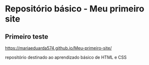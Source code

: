 # Repositório básico  - Meu primeiro site

## Primeiro teste
https://mariaeduarda574.github.io/Meu-primeiro-site/

repositório destinado ao aprendizado básico  de HTML e CSS
